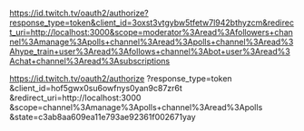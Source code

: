 https://id.twitch.tv/oauth2/authorize?response_type=token&client_id=3oxst3vtgybw5tfetw7l942bthyzcm&redirect_uri=http://localhost:3000&scope=moderator%3Aread%3Afollowers+channel%3Amanage%3Apolls+channel%3Aread%3Apolls+channel%3Aread%3Ahype_train+user%3Aread%3Afollows+channel%3Abot+user%3Aread%3Achat+channel%3Aread%3Asubscriptions


https://id.twitch.tv/oauth2/authorize
    ?response_type=token
    &client_id=hof5gwx0su6owfnys0yan9c87zr6t
    &redirect_uri=http://localhost:3000
    &scope=channel%3Amanage%3Apolls+channel%3Aread%3Apolls
    &state=c3ab8aa609ea11e793ae92361f002671yay